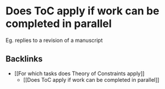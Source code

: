 # Does ToC apply if work can be completed in parallel
Eg. replies to a revision of a manuscript

## Backlinks
* [[For which tasks does Theory of Constraints apply]]
	* [[Does ToC apply if work can be completed in parallel]]

<!-- #service -->

<!-- {BearID:5403C348-74C2-458C-B937-AC6E74D52EB0-15756-0000130BAF4C70F9} -->
